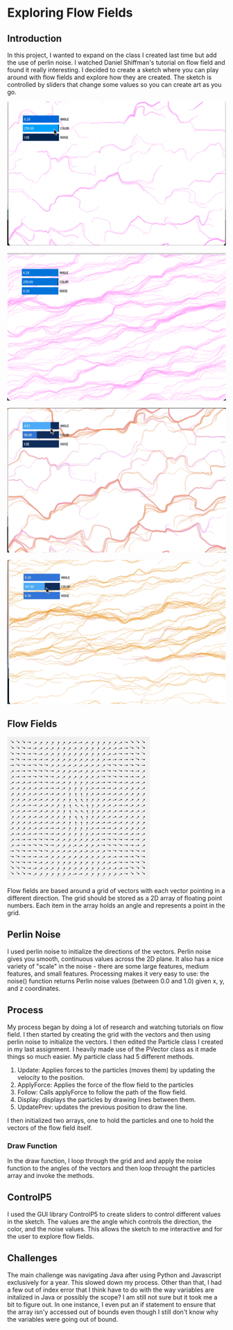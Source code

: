# Exploring Flow Fields

## Introduction

In this project, I wanted to expand on the class I created last time but add the use of perlin noise. I watched Daniel Shiffman's tutorial on flow field and found it really interesting. I decided to create a sketch where you can play around with flow fields and explore how they are created. The sketch is controlled by sliders that change some values so you can create art as you go.

<p align="center">
  <img src="data/vid.gif" />
</p>

<p align="center" width="50%" height="50%">
  <img src="data/ex1.png" />
</p>
<p align="center">
  <img src="data/ex3.png" />
</p>
<p align="center">
  <img src="data/ex2.png" />
</p>

## Flow Fields

![Alt](data/field.jpg)

Flow fields are based around a grid of vectors with each vector pointing in a different direction. The grid should be stored as a 2D array of floating point numbers. Each item in the array holds an angle and represents a point in the grid. 

## Perlin Noise

I used perlin noise to initialize the directions of the vectors. Perlin noise gives you smooth, continuous values across the 2D plane. It also has a nice variety of "scale" in the noise - there are some large features, medium features, and small features. Processing makes it very easy to use: the noise() function returns Perlin noise values (between 0.0 and 1.0) given x, y, and z coordinates.

## Process

My process began by doing a lot of research and watching tutorials on flow field. I then started by creating the grid with the vectors and then using perlin noise to initialize the vectors. I then edited the Particle class I created in my last assignment. I heavily made use of the PVector class as it made things so much easier. My particle class had 5 different methods.
1. Update: Applies forces to the particles (moves them) by updating the velocity to the position.
2. ApplyForce: Applies the force of the flow field to the particles
3. Follow: Calls applyForce to follow the path of the flow field.
4. Display: displays the particles by drawing lines between them.
5. UpdatePrev: updates the previous position to draw the line.

I then initialized two arrays, one to hold the particles and one to hold the vectors of the flow field itself. 

### Draw Function

In the draw function, I loop through the grid and and apply the noise function to the angles of the vectors and then loop throught the particles array and invoke the methods.

## ControlP5

I used the GUI library ControlP5 to create sliders to control different values in the sketch. The values are the angle which controls the direction, the color, and the noise values. This allows the sketch to me interactive and for the user to explore flow fields.

## Challenges

The main challenge was navigating Java after using Python and Javascript exclusively for a year. This slowed down my process. Other than that, I had a few out of index error that I think have to do with the way variables are initalized in Java or possibly the scope? I am still not sure but it took me a bit to figure out. In one instance, I even put an if statement to ensure that the array isn'y accessed out of bounds even though I still don't know why the variables were going out of bound.
